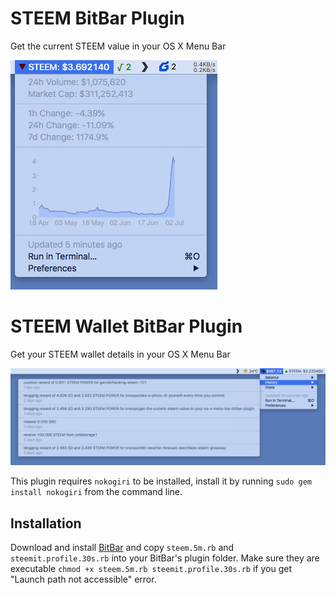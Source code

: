 # STEEM BitBar Plugin

Get the current STEEM value in your OS X Menu Bar

![Screenshot](steem.png)

# STEEM Wallet BitBar Plugin

Get your STEEM wallet details in your OS X Menu Bar

![Screenshot](steemit.profile.png)

This plugin requires `nokogiri` to be installed, install it by running `sudo gem install nokogiri` from the command line.

## Installation

Download and install [BitBar](https://getbitbar.com/) and copy `steem.5m.rb` and `steemit.profile.30s.rb` into your BitBar's plugin folder.
Make sure they are executable `chmod +x steem.5m.rb steemit.profile.30s.rb` if you get "Launch path not accessible" error.
